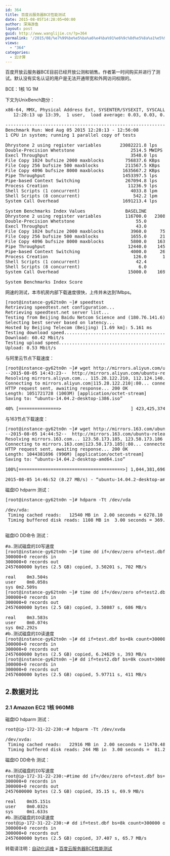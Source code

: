 ```yaml
---
id: 364
title: 百度云服务器BCE性能测试
date: 2015-08-05T14:28:05+00:00
author: 深海游鱼
layout: post
guid: http://www.wanglijie.cn/?p=364
permalink: '/2015/08/%e7%99%be%e5%ba%a6%e4%ba%91%e6%9c%8d%e5%8a%a1%e5%99%a8bce%e6%80%a7%e8%83%bd%e6%b5%8b%e8%af%95.html'
views:
  - "364"
categories:
  - 云计算
---
```

百度开放云服务器BCE目前已经开放公测和销售。作者第一时间购买并进行了测试。默认没有实名认证的用户是无法开通带宽和外网访问权限的。
  
BCE：1核 1G 1M
  
下文为UnixBench跑分：

<pre class="prettyprint linenums">x86-64, MMX, Physical Address Ext, SYSENTER/SYSEXIT, SYSCALL/SYSRET
   12:28:13 up 13:39,  1 user,  load average: 0.03, 0.03, 0.00; runlevel 3

------------------------------------------------------------------------
Benchmark Run: Wed Aug 05 2015 12:28:13 - 12:56:08
1 CPU in system; running 1 parallel copy of tests

Dhrystone 2 using register variables       23082221.8 lps   (10.0 s, 7 samples)
Double-Precision Whetstone                     2514.5 MWIPS (9.9 s, 7 samples)
Execl Throughput                               3548.0 lps   (29.9 s, 2 samples)
File Copy 1024 bufsize 2000 maxblocks        756837.6 KBps  (30.0 s, 2 samples)
File Copy 256 bufsize 500 maxblocks          211567.5 KBps  (30.0 s, 2 samples)
File Copy 4096 bufsize 8000 maxblocks       1635667.2 KBps  (30.0 s, 2 samples)
Pipe Throughput                             1453397.5 lps   (10.0 s, 7 samples)
Pipe-based Context Switching                 267094.8 lps   (10.0 s, 7 samples)
Process Creation                              11236.9 lps   (30.0 s, 2 samples)
Shell Scripts (1 concurrent)                   4033.8 lpm   (60.0 s, 2 samples)
Shell Scripts (8 concurrent)                    542.2 lpm   (60.0 s, 2 samples)
System Call Overhead                        1691213.4 lps   (10.0 s, 7 samples)

System Benchmarks Index Values               BASELINE       RESULT    INDEX
Dhrystone 2 using register variables         116700.0   23082221.8   1977.9
Double-Precision Whetstone                       55.0       2514.5    457.2
Execl Throughput                                 43.0       3548.0    825.1
File Copy 1024 bufsize 2000 maxblocks          3960.0     756837.6   1911.2
File Copy 256 bufsize 500 maxblocks            1655.0     211567.5   1278.4
File Copy 4096 bufsize 8000 maxblocks          5800.0    1635667.2   2820.1
Pipe Throughput                               12440.0    1453397.5   1168.3
Pipe-based Context Switching                   4000.0     267094.8    667.7
Process Creation                                126.0      11236.9    891.8
Shell Scripts (1 concurrent)                     42.4       4033.8    951.4
Shell Scripts (8 concurrent)                      6.0        542.2    903.7
System Call Overhead                          15000.0    1691213.4   1127.5
                                                                   ========
System Benchmarks Index Score                                        1109.2
</pre>

网速的测试，本市机房内部下载速度很快，上传并未达到1Mbps。

<pre class="prettyprint linenums">[root@instance-gy62tn0n ~]# speedtest
Retrieving speedtest.net configuration...
Retrieving speedtest.net server list...
Testing from Beijing Baidu Netcom Science and (180.76.141.6)...
Selecting best server based on latency...
Hosted by Beijing Telecom (Beijing) [1.69 km]: 5.161 ms
Testing download speed........................................
Download: 60.42 Mbit/s
Testing upload speed..................................................
Upload: 0.53 Mbit/s
</pre>

与阿里云节点下载速度：

<pre class="prettyprint linenums">[root@instance-gy62tn0n ~]# wget http://mirrors.aliyun.com/ubuntu-releases/14.04/ubuntu-14.04.2-desktop-i386.iso
--2015-08-05 14:43:23--  http://mirrors.aliyun.com/ubuntu-releases/14.04/ubuntu-14.04.2-desktop-i386.iso
Resolving mirrors.aliyun.com... 115.28.122.210, 112.124.140.210
Connecting to mirrors.aliyun.com|115.28.122.210|:80... connected.
HTTP request sent, awaiting response... 200 OK
Length: 1051721728 (1003M) [application/octet-stream]
Saving to: “ubuntu-14.04.2-desktop-i386.iso”

40% [===============&gt;                          ] 423,425,374 5.00M/s  eta 2m 2s
</pre>

与163节点下载速度：

<pre class="prettyprint linenums">[root@instance-gy62tn0n ~]# wget http://mirrors.163.com/ubuntu-releases/14.04/ubuntu-14.04.2-desktop-amd64.iso
--2015-08-05 14:44:52--  http://mirrors.163.com/ubuntu-releases/14.04/ubuntu-14.04.2-desktop-amd64.iso
Resolving mirrors.163.com... 123.58.173.185, 123.58.173.186
Connecting to mirrors.163.com|123.58.173.185|:80... connected.
HTTP request sent, awaiting response... 200 OK
Length: 1044381696 (996M) [application/octet-stream]
Saving to: “ubuntu-14.04.2-desktop-amd64.iso”

100%[=======================================&gt;] 1,044,381,696 12.3M/s   in 2m 0s   

2015-08-05 14:46:52 (8.27 MB/s) - “ubuntu-14.04.2-desktop-amd64.iso” saved [1044381696/1044381696]
</pre>

磁盘IO hdparm 测试：

<pre class="prettyprint linenums">[root@instance-gy62tn0n ~]# hdparm -Tt /dev/vda

/dev/vda:
 Timing cached reads:   12540 MB in  2.00 seconds = 6278.10 MB/sec
 Timing buffered disk reads: 1108 MB in  3.00 seconds = 369.16 MB/sec

</pre>

磁盘IO DD命令 测试：

<pre class="prettyprint linenums">#a.测试磁盘的IO写速度
[root@instance-gy62tn0n ~]# time dd if=/dev/zero of=test.dbf bs=8k count=300000
300000+0 records in
300000+0 records out
2457600000 bytes (2.5 GB) copied, 3.50201 s, 702 MB/s

real	0m3.504s
user	0m0.058s
sys	0m2.509s
[root@instance-gy62tn0n ~]# time dd if=/dev/zero of=test2.dbf bs=8k count=300000
300000+0 records in
300000+0 records out
2457600000 bytes (2.5 GB) copied, 3.58087 s, 686 MB/s

real	0m3.583s
user	0m0.074s
sys	0m2.292s
#b.测试磁盘的IO读速度
[root@instance-gy62tn0n ~]# dd if=test.dbf bs=8k count=300000 of=/dev/null 
300000+0 records in
300000+0 records out
2457600000 bytes (2.5 GB) copied, 6.24629 s, 393 MB/s
[root@instance-gy62tn0n ~]# dd if=test2.dbf bs=8k count=300000 of=/dev/null 
300000+0 records in
300000+0 records out
2457600000 bytes (2.5 GB) copied, 5.97711 s, 411 MB/s
</pre>

## 2.数据对比

### 2.1 Amazon EC2 1核 960MB

磁盘IO hdparm 测试：

<pre class="prettyprint linenums">root@ip-172-31-22-230:~# hdparm -Tt /dev/xvda

/dev/xvda:
 Timing cached reads:   22916 MB in  2.00 seconds = 11470.48 MB/sec
 Timing buffered disk reads: 244 MB in  3.00 seconds =  81.26 MB/sec
</pre>

磁盘IO DD命令 测试：

<pre class="prettyprint linenums">#a.测试磁盘的IO写速度
root@ip-172-31-22-230:~#time dd if=/dev/zero of=test.dbf bs=8k count=300000
300000+0 records in
300000+0 records out
2457600000 bytes (2.5 GB) copied, 35.15 s, 69.9 MB/s

real    0m35.151s
user    0m0.032s
sys     0m1.633s
#b.测试磁盘的IO读速度
root@ip-172-31-22-230:~# dd if=test.dbf bs=8k count=300000 of=/dev/null
300000+0 records in
300000+0 records out
2457600000 bytes (2.5 GB) copied, 37.407 s, 65.7 MB/s
</pre>

转载请注明：[自动化运维](http://www.wanglijie.cn) &raquo; [百度云服务器BCE性能测试](http://www.wanglijie.cn/2015/08/%e7%99%be%e5%ba%a6%e4%ba%91%e6%9c%8d%e5%8a%a1%e5%99%a8bce%e6%80%a7%e8%83%bd%e6%b5%8b%e8%af%95.html)